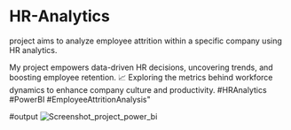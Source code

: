 


# HR-Analytics
project aims to analyze employee attrition within a specific company using HR analytics.


My project empowers data-driven HR decisions, uncovering trends, and boosting employee retention. 
📈 Exploring the metrics behind workforce dynamics to enhance company culture and productivity. 
#HRAnalytics #PowerBI #EmployeeAttritionAnalysis"







#output
![Screenshot_project_power_bi](https://github.com/sumitroy5/HR-Analytics/assets/137485553/31dbde7d-cae8-462f-b1bf-665bed354742)
